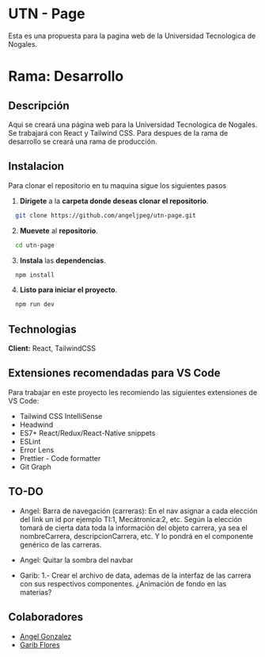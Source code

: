 
# UTN - Page

Esta es una propuesta para la pagina web de la Universidad Tecnologica de Nogales.

# Rama: Desarrollo

## Descripción

Aqui se creará una página web para la Universidad Tecnologica de Nogales. Se trabajará con React y Tailwind CSS.
Para despues de la rama de desarrollo se creará una rama de producción.


## Instalacion

Para clonar el repositorio en tu maquina sigue los siguientes pasos

1. **Dirigete** a la **carpeta donde deseas clonar el repositorio**.
```bash
  git clone https://github.com/angeljpeg/utn-page.git
```
2. **Muevete** al **repositorio**.
```bash
  cd utn-page
```
3. **Instala** las **dependencias**.
```bash
  npm install
```
4. **Listo para iniciar el proyecto**.
```bash
  npm run dev
```

    
## Technologias
 
**Client:** React, TailwindCSS
## Extensiones recomendadas para VS Code

Para trabajar en este proyecto les recomiendo las siguientes extensiones de VS Code:

- Tailwind CSS IntelliSense
- Headwind
- ES7+ React/Redux/React-Native snippets
- ESLint
- Error Lens
- Prettier - Code formatter
- Git Graph

## TO-DO
- Angel: Barra de navegación (carreras): En el nav asignar a cada elección del link un id por ejemplo TI:1, Mecátronica:2, etc. Según la elección tomará de cierta data toda la información del objeto carrera, ya sea el nombreCarrera, descripcionCarrera, etc. Y lo pondrá en el componente genérico de las carreras.

- Angel: Quitar la sombra del navbar

- Garib: 1.- Crear el archivo de data, ademas de la interfaz de las carrera con sus respectivos componentes. ¿Animación de fondo en las materias?

## Colaboradores

- [Angel Gonzalez](https://github.com/angeljpeg)
- [Garib Flores](https://www.github.com/garibcatastrofe)



